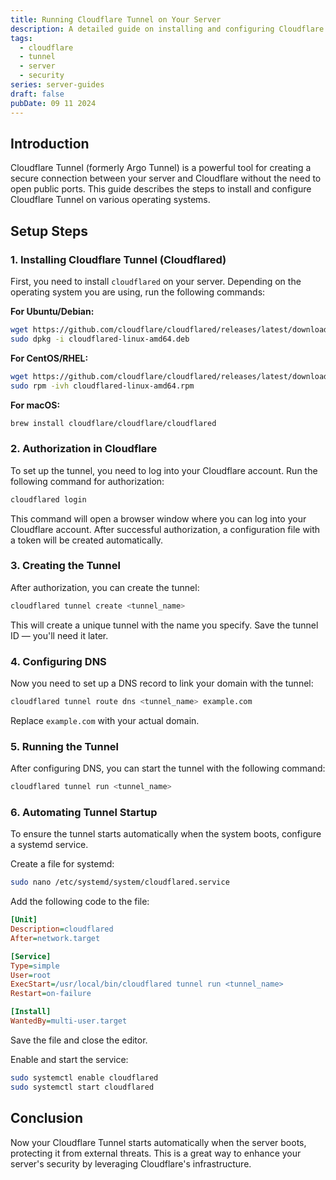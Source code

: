 ```yaml
---
title: Running Cloudflare Tunnel on Your Server
description: A detailed guide on installing and configuring Cloudflare Tunnel (formerly Argo Tunnel) to secure your server.
tags:
  - cloudflare
  - tunnel
  - server
  - security
series: server-guides
draft: false
pubDate: 09 11 2024
---
```


## Introduction

Cloudflare Tunnel (formerly Argo Tunnel) is a powerful tool for creating a secure connection between your server and Cloudflare without the need to open public ports. This guide describes the steps to install and configure Cloudflare Tunnel on various operating systems.

## Setup Steps

### 1. Installing Cloudflare Tunnel (Cloudflared)

First, you need to install `cloudflared` on your server. Depending on the operating system you are using, run the following commands:

**For Ubuntu/Debian:**

```bash
wget https://github.com/cloudflare/cloudflared/releases/latest/download/cloudflared-linux-amd64.deb
sudo dpkg -i cloudflared-linux-amd64.deb
```

**For CentOS/RHEL:**

```bash
wget https://github.com/cloudflare/cloudflared/releases/latest/download/cloudflared-linux-amd64.rpm
sudo rpm -ivh cloudflared-linux-amd64.rpm
```

**For macOS:**

```bash
brew install cloudflare/cloudflare/cloudflared
```

### 2. Authorization in Cloudflare

To set up the tunnel, you need to log into your Cloudflare account. Run the following command for authorization:

```bash
cloudflared login
```

This command will open a browser window where you can log into your Cloudflare account. After successful authorization, a configuration file with a token will be created automatically.

### 3. Creating the Tunnel

After authorization, you can create the tunnel:

```bash
cloudflared tunnel create <tunnel_name>
```

This will create a unique tunnel with the name you specify. Save the tunnel ID — you'll need it later.

### 4. Configuring DNS

Now you need to set up a DNS record to link your domain with the tunnel:

```bash
cloudflared tunnel route dns <tunnel_name> example.com
```

Replace `example.com` with your actual domain.

### 5. Running the Tunnel

After configuring DNS, you can start the tunnel with the following command:

```bash
cloudflared tunnel run <tunnel_name>
```

### 6. Automating Tunnel Startup

To ensure the tunnel starts automatically when the system boots, configure a systemd service.

Create a file for systemd:

```bash
sudo nano /etc/systemd/system/cloudflared.service
```

Add the following code to the file:

```ini
[Unit]
Description=cloudflared
After=network.target

[Service]
Type=simple
User=root
ExecStart=/usr/local/bin/cloudflared tunnel run <tunnel_name>
Restart=on-failure

[Install]
WantedBy=multi-user.target
```

Save the file and close the editor.

Enable and start the service:

```bash
sudo systemctl enable cloudflared
sudo systemctl start cloudflared
```

## Conclusion

Now your Cloudflare Tunnel starts automatically when the server boots, protecting it from external threats. This is a great way to enhance your server's security by leveraging Cloudflare's infrastructure.
